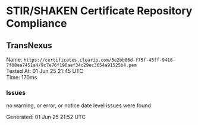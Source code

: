 # STIR/SHAKEN Certificate Repository Compliance

## TransNexus

Name: `https://certificates.clearip.com/3e2bb06d-f75f-45ff-9418-7f08ea7451a4/9c7e76f190aef34c29ec3654a91525b4.pem`\
Tested At: 01 Jun 25 21:45 UTC\
Time: 170ms

### Issues

no warning, or error, or notice date level issues were found

Generated: 01 Jun 25 21:52 UTC